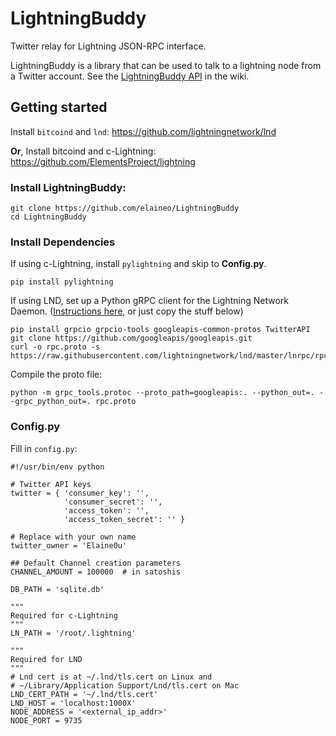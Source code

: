 # LightningBuddy

Twitter relay for Lightning JSON-RPC interface.

LightningBuddy is a library that can be used to talk to a lightning node from a Twitter account. See the [LightningBuddy API](https://github.com/elaineo/LightningBuddy/wiki) in the wiki.

## Getting started
Install `bitcoind` and `lnd`: https://github.com/lightningnetwork/lnd

**Or**, Install bitcoind and c-Lightning: https://github.com/ElementsProject/lightning

### Install LightningBuddy:
```
git clone https://github.com/elaineo/LightningBuddy
cd LightningBuddy
```
### Install Dependencies

If using c-Lightning, install `pylightning` and skip to **Config.py**.

```
pip install pylightning
```

If using LND, set up a Python gRPC client for the Lightning Network Daemon. ([Instructions here](http://dev.lightning.community/guides/python-grpc/), or just copy the stuff below)

```
pip install grpcio grpcio-tools googleapis-common-protos TwitterAPI
git clone https://github.com/googleapis/googleapis.git
curl -o rpc.proto -s https://raw.githubusercontent.com/lightningnetwork/lnd/master/lnrpc/rpc.proto
```
Compile the proto file:
```
python -m grpc_tools.protoc --proto_path=googleapis:. --python_out=. --grpc_python_out=. rpc.proto
```

### Config.py

Fill in `config.py`:
```
#!/usr/bin/env python

# Twitter API keys
twitter = { 'consumer_key': '',
            'consumer_secret': '',
            'access_token': '',
            'access_token_secret': '' }
            
# Replace with your own name
twitter_owner = 'Elaine0u' 

## Default Channel creation parameters
CHANNEL_AMOUNT = 100000  # in satoshis

DB_PATH = 'sqlite.db'

"""
Required for c-Lightning
"""
LN_PATH = '/root/.lightning'

"""
Required for LND
"""
# Lnd cert is at ~/.lnd/tls.cert on Linux and
# ~/Library/Application Support/Lnd/tls.cert on Mac
LND_CERT_PATH = '~/.lnd/tls.cert'
LND_HOST = 'localhost:1000X'
NODE_ADDRESS = '<external_ip_addr>'
NODE_PORT = 9735
```
